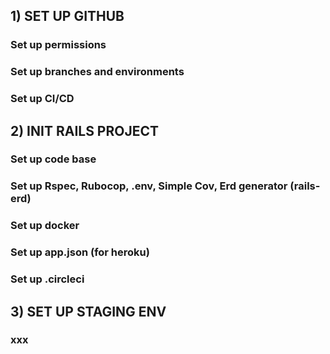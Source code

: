 ## 1) SET UP GITHUB
### Set up permissions
### Set up branches and environments
### Set up CI/CD

## 2) INIT RAILS PROJECT
### Set up code base
### Set up Rspec, Rubocop, .env, Simple Cov, Erd generator (rails-erd)
### Set up docker
### Set up app.json (for heroku)
### Set up .circleci 


## 3) SET UP STAGING ENV
### xxx
